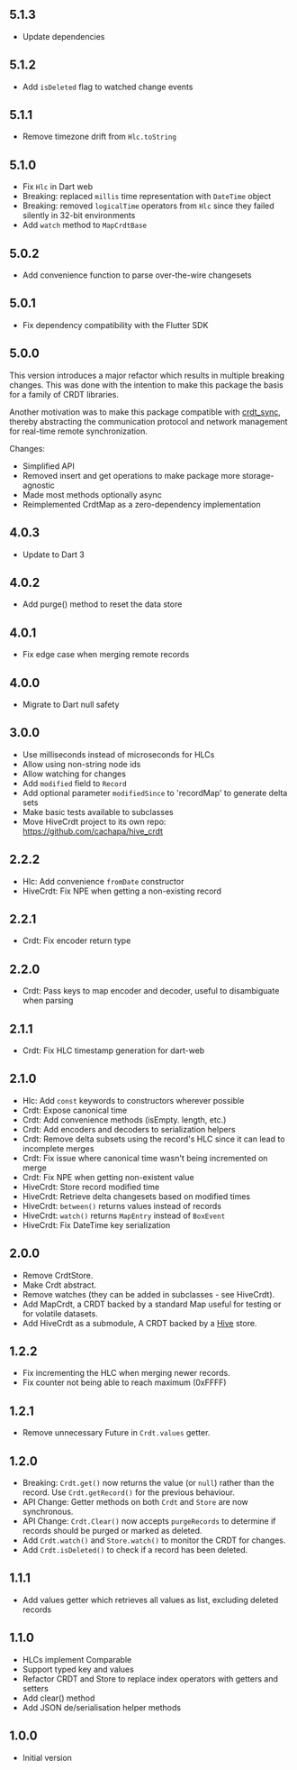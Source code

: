 ## 5.1.3

- Update dependencies

## 5.1.2

- Add `isDeleted` flag to watched change events

## 5.1.1

- Remove timezone drift from `Hlc.toString`

## 5.1.0

- Fix `Hlc` in Dart web
- Breaking: replaced `millis` time representation with `DateTime` object
- Breaking: removed `logicalTime` operators from `Hlc` since they failed silently in 32-bit environments
- Add `watch` method to `MapCrdtBase`

## 5.0.2

- Add convenience function to parse over-the-wire changesets

## 5.0.1

- Fix dependency compatibility with the Flutter SDK

## 5.0.0

This version introduces a major refactor which results in multiple breaking changes. This was done with the intention to make this package the basis for a family of CRDT libraries.

Another motivation was to make this package compatible with [crdt_sync](https://github.com/cachapa/crdt_sync), thereby abstracting the communication protocol and network management for real-time remote synchronization.

Changes:
- Simplified API
- Removed insert and get operations to make package more storage-agnostic
- Made most methods optionally async
- Reimplemented CrdtMap as a zero-dependency implementation

## 4.0.3

- Update to Dart 3

## 4.0.2

- Add purge() method to reset the data store

## 4.0.1

- Fix edge case when merging remote records

## 4.0.0

- Migrate to Dart null safety

## 3.0.0

- Use milliseconds instead of microseconds for HLCs
- Allow using non-string node ids
- Allow watching for changes
- Add `modified` field to `Record`
- Add optional parameter `modifiedSince` to 'recordMap' to generate delta sets
- Make basic tests available to subclasses
- Move HiveCrdt project to its own repo: https://github.com/cachapa/hive_crdt

## 2.2.2

- Hlc: Add convenience `fromDate` constructor
- HiveCrdt: Fix NPE when getting a non-existing record

## 2.2.1

- Crdt: Fix encoder return type

## 2.2.0

- Crdt: Pass keys to map encoder and decoder, useful to disambiguate when parsing

## 2.1.1

- Crdt: Fix HLC timestamp generation for dart-web

## 2.1.0

- Hlc: Add `const` keywords to constructors wherever possible
- Crdt: Expose canonical time
- Crdt: Add convenience methods (isEmpty. length, etc.)
- Crdt: Add encoders and decoders to serialization helpers
- Crdt: Remove delta subsets using the record's HLC since it can lead to incomplete merges
- Crdt: Fix issue where canonical time wasn't being incremented on merge
- Crdt: Fix NPE when getting non-existent value
- HiveCrdt: Store record modified time
- HiveCrdt: Retrieve delta changesets based on modified times
- HiveCrdt: `between()` returns values instead of records
- HiveCrdt: `watch()` returns `MapEntry` instead of `BoxEvent`
- HiveCrdt: Fix DateTime key serialization

## 2.0.0

- Remove CrdtStore.
- Make Crdt abstract.
- Remove watches (they can be added in subclasses - see HiveCrdt).
- Add MapCrdt, a CRDT backed by a standard Map useful for testing or for volatile datasets.
- Add HiveCrdt as a submodule, A CRDT backed by a [Hive](https://pub.dev/packages/hive) store.

## 1.2.2

- Fix incrementing the HLC when merging newer records.
- Fix counter not being able to reach maximum (0xFFFF)

## 1.2.1

- Remove unnecessary Future in `Crdt.values` getter.

## 1.2.0

- Breaking: `Crdt.get()` now returns the value (or `null`) rather than the record. Use `Crdt.getRecord()` for the previous behaviour.
- API Change: Getter methods on both `Crdt` and `Store` are now synchronous.
- API Change: `Crdt.Clear()` now accepts `purgeRecords` to determine if records should be purged or marked as deleted.
- Add `Crdt.watch()` and `Store.watch()` to monitor the CRDT for changes.
- Add `Crdt.isDeleted()` to check if a record has been deleted.

## 1.1.1

- Add values getter which retrieves all values as list, excluding deleted records

## 1.1.0

- HLCs implement Comparable
- Support typed key and values
- Refactor CRDT and Store to replace index operators with getters and setters
- Add clear() method
- Add JSON de/serialisation helper methods

## 1.0.0

- Initial version
